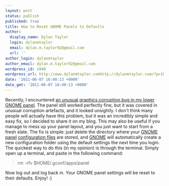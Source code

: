 ```yaml
---
layout: post
status: publish
published: true
title: How to Reset GNOME Panels to Defaults
author:
  display_name: Dylan Taylor
  login: dylanmtaylor
  email: dylan.m.taylor92@gmail.com
  url: ''
author_login: dylanmtaylor
author_email: dylan.m.taylor92@gmail.com
wordpress_id: 1040
wordpress_url: http://www.dylanmtaylor.comhttp://dylanmtaylor.com/?p=1040
date: '2011-06-07 16:40:13 +0000'
date_gmt: '2011-06-07 16:40:13 +0000'
---
```

<p>Recently, I encountered <a href="http://dylanmtaylor.com/?attachment_id=1041">an unusual graphics corruption bug in my lower<span class="zem_slink"></span> GNOME panel</a>. The panel still worked perfectly fine, but it was covered in unusual corruption artefacts, and it looked unsightly. I don't think many people will actually have this problem, but it was an incredibly simple and easy fix, so I decided to share it on my blog. This may also be useful if you manage to mess up your panel layout, and you just want to start from a fresh slate. The fix is simple: just delete the directory where your <a title="GNOME Panel" rel="homepage" href="http://developer.gnome.org/arch/gnome/corecomponents/panel/">GNOME panel</a> <a class="zem_slink" title="Configuration file" rel="wikipedia" href="http://en.wikipedia.org/wiki/Configuration_file">configuration files</a> are stored, and <a class="zem_slink" title="GNOME" rel="homepage" href="http://www.gnome.org/">GNOME</a> will automatically create a new configuration folder using the default settings the next time you login. The quickest way to do this (in my opinion) is through the terminal. Simply open up a terminal, and paste in the following command:</p>
<blockquote><p>rm -rfv $HOME/.gconf/apps/panel</p></blockquote>
<p>Now log out and log back in. Your GNOME panel settings will be reset to their defaults. Enjoy! :)</p>
<div class="zemanta-pixie" style="margin-top: 10px; height: 15px;"><img class="zemanta-pixie-img" style="border: medium none; float: right;" src="/images/blog/2011/06/pixy16.gif" alt="" /></div>

